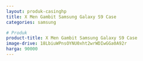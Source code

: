 ```yaml
---
layout: produk-casinghp
title: X Men Gambit Samsung Galaxy S9 Case
categories: samsung

# Produk
product-title: X Men Gambit Samsung Galaxy S9 Case
image-drive: 18LbiuWPnsOYNU0xht2wrWDIwGGa0A92r
harga: 90000
---
```

